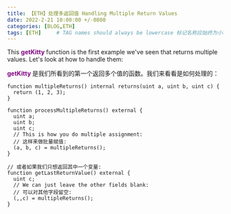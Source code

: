 ```yaml
---
title: 【ETH】处理多返回值 Handling Multiple Return Values
date: 2022-2-21 10:00:00 +/-0800
categories: [BLOG,ETH]
tags: [ETH]     # TAG names should always be lowercase 标记名称应始终为小写
---
```


<!---

<font color="#800080"><b> 私有 </b></font>
<b><font color="#0099ff">结构体类型</font></b>
> **
```solidity
```

--->


This  <font color="#800080"><b> getKitty </b></font> function is the first example we've seen that returns multiple values. Let's look at how to handle them:

 <font color="#800080"><b> getKitty </b></font>是我们所看到的第一个返回多个值的函数。我们来看看是如何处理的：

```solidity
function multipleReturns() internal returns(uint a, uint b, uint c) {
  return (1, 2, 3);
}

function processMultipleReturns() external {
  uint a;
  uint b;
  uint c;
  // This is how you do multiple assignment:
  // 这样来做批量赋值:
  (a, b, c) = multipleReturns();
}

// 或者如果我们只想返回其中一个变量:
function getLastReturnValue() external {
  uint c;
  // We can just leave the other fields blank:
  // 可以对其他字段留空:
  (,,c) = multipleReturns();
}
```
